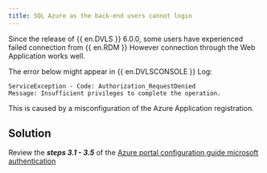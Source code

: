 ```yaml
---
title: SQL Azure as the back-end users cannot login
---
```

Since the release of {{ en.DVLS }} 6.0.0, some users have experienced failed connection from {{ en.RDM }} However connection through the Web Application works well.  

The error below might appear in {{ en.DVLSCONSOLE }} Log:
```
ServiceException - Code: Authorization_RequestDenied
Message: Insufficient privileges to complete the operation.
```
This is caused by a misconfiguration of the Azure Application registration.
## Solution
Review the ***steps 3.1 - 3.5*** of the [Azure portal configuration guide microsoft authentication](/kb/devolutions-server/how-to-articles/azure-portal-configuration-guide-microsoft-authentication/)
